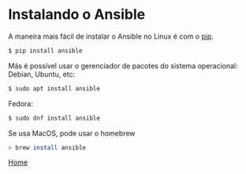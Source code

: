 # Instalando o Ansible
A maneira mais fácil de instalar o Ansible no Linux é com o [pip](https://pypi.org/).
```bash
$ pip install ansible
```

Más é possível usar o gerenciador de pacotes do sistema operacional:
Debian, Ubuntu, etc:
```bash
$ sudo apt install ansible
```
Fedora:
```bash
$ sudo dnf install ansible
```

Se usa MacOS, pode usar o homebrew
```bash
> brew install ansible
```

[Home](/README.md)